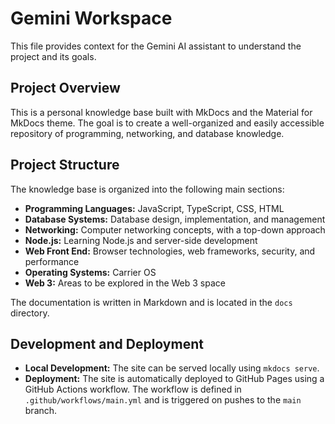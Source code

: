 # Gemini Workspace

This file provides context for the Gemini AI assistant to understand the project and its goals.

## Project Overview

This is a personal knowledge base built with MkDocs and the Material for MkDocs theme. The goal is to create a well-organized and easily accessible repository of programming, networking, and database knowledge.

## Project Structure

The knowledge base is organized into the following main sections:

-   **Programming Languages:** JavaScript, TypeScript, CSS, HTML
-   **Database Systems:** Database design, implementation, and management
-   **Networking:** Computer networking concepts, with a top-down approach
-   **Node.js:** Learning Node.js and server-side development
-   **Web Front End:** Browser technologies, web frameworks, security, and performance
-   **Operating Systems:** Carrier OS
-   **Web 3:** Areas to be explored in the Web 3 space

The documentation is written in Markdown and is located in the `docs` directory.

## Development and Deployment

-   **Local Development:** The site can be served locally using `mkdocs serve`.
-   **Deployment:** The site is automatically deployed to GitHub Pages using a GitHub Actions workflow. The workflow is defined in `.github/workflows/main.yml` and is triggered on pushes to the `main` branch.
